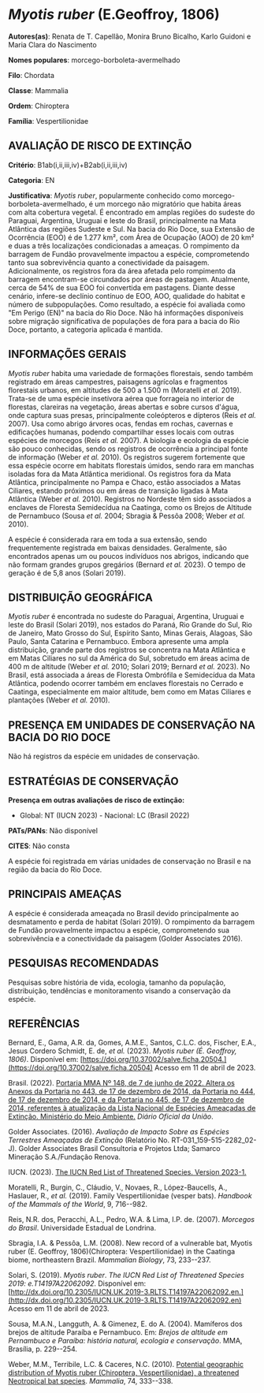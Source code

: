 # *Myotis ruber* (E.Geoffroy, 1806)

**Autores(as)**: Renata de T. Capellão, Monira Bruno Bicalho, Karlo Guidoni e Maria Clara do Nascimento

**Nomes populares**: morcego-borboleta-avermelhado

**Filo**: Chordata

**Classe**: Mammalia

**Ordem**: Chiroptera

**Família**: Vespertilionidae

## AVALIAÇÃO DE RISCO DE EXTINÇÃO

**Critério**: B1ab(i,ii,iii,iv)+B2ab(i,ii,iii,iv)

**Categoria**: EN

**Justificativa**: *Myotis ruber*, popularmente conhecido como morcego-borboleta-avermelhado, é um morcego não migratório que habita áreas com alta cobertura vegetal. É encontrado em amplas regiões do sudeste do Paraguai, Argentina, Uruguai e leste do Brasil, principalmente na Mata Atlântica das regiões Sudeste e Sul. Na bacia do Rio Doce, sua Extensão de Ocorrência (EOO) é de 1.277 km², com Área de Ocupação (AOO) de 20 km² e duas a três localizações condicionadas a ameaças. O rompimento da barragem de Fundão provavelmente impactou a espécie, comprometendo tanto sua sobrevivência quanto a conectividade da paisagem. Adicionalmente, os registros fora da área afetada pelo rompimento da barragem encontram-se circundados por áreas de pastagem.  Atualmente, cerca de 54% de sua EOO foi convertida em pastagens. Diante desse cenário, infere-se declínio contínuo de EOO, AOO, qualidade do habitat e número de subpopulações. Como resultado, a espécie foi avaliada
como "Em Perigo (EN)" na bacia do Rio Doce. Não há informações disponíveis sobre migração significativa de populações de fora para a bacia do Rio Doce, portanto, a categoria aplicada é mantida.

## INFORMAÇÕES GERAIS

*Myotis ruber* habita uma variedade de formações florestais, sendo também registrado em áreas campestres, paisagens agrícolas e fragmentos florestais urbanos, em altitudes de 500 a 1.500 m (Moratelli *et al.* 2019). Trata-se de uma espécie insetívora aérea que forrageia no interior de florestas, clareiras na vegetação, áreas abertas e sobre cursos d'água, onde captura suas presas, principalmente coleópteros e dípteros (Reis *et al.* 2007). Usa como abrigo árvores ocas, fendas em rochas, cavernas e edificações humanas, podendo compartilhar esses locais com outras espécies de morcegos (Reis *et al.* 2007). A biologia e ecologia da espécie são pouco conhecidas, sendo os registros de ocorrência a principal fonte de informação (Weber *et al.* 2010). Os registros sugerem fortemente que essa espécie ocorre em habitats florestais úmidos, sendo rara em manchas isoladas fora da Mata Atlântica meridional. Os registros fora da Mata Atlântica, principalmente no Pampa e
Chaco, estão associados a Matas Ciliares, estando próximos ou em áreas de transição ligadas à Mata Atlântica (Weber *et al.* 2010). Registros no Nordeste têm sido associados a enclaves de Floresta Semidecídua na Caatinga, como os Brejos de Altitude de Pernambuco (Sousa *et al.* 2004; Sbragia & Pessôa 2008; Weber *et al.* 2010).

A espécie é considerada rara em toda a sua extensão, sendo frequentemente registrada em baixas densidades. Geralmente, são encontrados apenas um ou poucos indivíduos nos abrigos, indicando que não formam grandes grupos gregários (Bernard *et al.* 2023). O tempo de geração é de 5,8 anos (Solari 2019).

## DISTRIBUIÇÃO GEOGRÁFICA

*Myotis ruber* é encontrada no sudeste do Paraguai, Argentina, Uruguai e leste do Brasil (Solari 2019), nos estados do Paraná, Rio Grande do Sul, Rio de Janeiro, Mato Grosso do Sul, Espírito Santo, Minas Gerais, Alagoas, São Paulo, Santa Catarina e Pernambuco. Embora apresente uma ampla distribuição, grande parte dos registros se concentra na Mata Atlântica e em Matas Ciliares no sul da América do Sul, sobretudo em áreas acima de 400 m de altitude (Weber *et al.* 2010; Solari 2019; Bernard *et al.* 2023). No Brasil, está associada a áreas de Floresta Ombrófila e Semidecídua da Mata Atlântica, podendo ocorrer também em enclaves florestais no Cerrado e Caatinga, especialmente em maior altitude, bem como em Matas Ciliares e plantações (Weber *et al.* 2010).

## PRESENÇA EM UNIDADES DE CONSERVAÇÃO NA BACIA DO RIO DOCE

Não há registros da espécie em unidades de conservação.

## ESTRATÉGIAS DE CONSERVAÇÃO

**Presença em outras avaliações de risco de extinção:**

-   Global: NT (IUCN 2023) -   Nacional: LC (Brasil 2022)

**PATs/PANs**: Não disponível

**CITES**: Não consta

A espécie foi registrada em várias unidades de conservação no Brasil e na região da bacia do Rio Doce.

## PRINCIPAIS AMEAÇAS

A espécie é considerada ameaçada no Brasil devido principalmente ao desmatamento e perda de habitat (Solari 2019). O rompimento da barragem de Fundão provavelmente impactou a espécie, comprometendo sua sobrevivência e a conectividade da paisagem (Golder Associates 2016).

## PESQUISAS RECOMENDADAS

Pesquisas sobre história de vida, ecologia, tamanho da população, distribuição, tendências e monitoramento visando a conservação da espécie.

## REFERÊNCIAS

Bernard, E., Gama, A.R. da, Gomes, A.M.E., Santos, C.L.C. dos, Fischer, E.A., Jesus Cordero Schmidt, E. de, *et al.* (2023). *Myotis ruber (É.  Geoffroy, 1806)*. Disponível em: [https://doi.org/10.37002/salve.ficha.20504.](https://doi.org/10.37002/salve.ficha.20504) Acesso em 11 de abril de 2023.

Brasil. (2022). [Portaria MMA Nº 148, de 7 de junho de 2022. Altera os Anexos da Portaria no 443, de 17 de dezembro de 2014, da Portaria no 444, de 17 de dezembro de 2014, e da Portaria no 445, de 17 de dezembro de 2014, referentes à atualização da Lista Nacional de Espécies Ameaçadas de Extinção. Ministério do Meio Ambiente.](https://in.gov.br/en/web/dou/-/portaria-mma-n-148-de-7-de-junho-de-2022-406272733) *Diário Oficial da União*.

Golder Associates. (2016). *Avaliação de Impacto Sobre as Espécies Terrestres Ameaçadas de Extinção* (Relatório No.  RT-031_159-515-2282_02-J). Golder Associates Brasil Consultoria e Projetos Ltda; Samarco Mineração S.A./Fundação Renova.

IUCN. (2023). [The IUCN Red List of Threatened Species. Version 2023-1.](https://www.iucnredlist.org.)

Moratelli, R., Burgin, C., Cláudio, V., Novaes, R., López-Baucells, A., Haslauer, R., *et al.* (2019). Family Vespertilionidae (vesper bats).  *Handbook of the Mammals of the World*, 9, 716--982.

Reis, N.R. dos, Peracchi, A.L., Pedro, W.A. & Lima, I.P. de. (2007).  *Morcegos do Brasil*. Universidade Estadual de Londrina.

Sbragia, I.A. & Pessôa, L.M. (2008). New record of a vulnerable bat, Myotis ruber (E. Geoffroy, 1806)(Chiroptera: Vespertilionidae) in the Caatinga biome, northeastern Brazil. *Mammalian Biology*, 73, 233--237.

Solari, S. (2019). *Myotis ruber*. *The IUCN Red List of Threatened Species 2019: e.T14197A22062092*. Disponível em: [http://dx.doi.org/10.2305/IUCN.UK.2019-3.RLTS.T14197A22062092.en.](http://dx.doi.org/10.2305/IUCN.UK.2019-3.RLTS.T14197A22062092.en) Acesso em 11 de abril de 2023.

Sousa, M.A.N., Langguth, A. & Gimenez, E. do A. (2004). Mamíferos dos brejos de altitude Paraíba e Pernambuco. Em: *Brejos de altitude em Pernambuco e Paraíba: história natural, ecologia e conservação*. MMA, Brasília, p. 229--254.

Weber, M.M., Terribile, L.C. & Caceres, N.C. (2010). [Potential geographic distribution of Myotis ruber (Chiroptera, Vespertilionidae), a threatened Neotropical bat species](https://doi.org/10.1515/mamm.2010.037). *Mammalia*, 74, 333--338.
